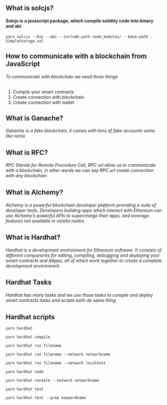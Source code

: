 ## What is solcjs?
#### Solcjs is a javascript package, which compile solidity code into binary and abi
```console 
yarn solcjs --bin --abi --include-path node_modules/ --base-path . SimpleStorage.sol
```
## How to communicate with a blockchain from JavaScript
###### To communicate with blockchain we need three things
 1. Compile your smart contracts
2. Create connection with blockchain
3. Create connection with wallet
## What is Ganache?
###### Ganache is a fake blockchain, it comes with tons of fake accounts same like remix
## What is RFC?
###### RPC Stands for Remote Procedure Call, RPC url allow us to communicate with a blockchain, in other words we can say RPC url create connection with any blockchain
## What is Alchemy?
###### Alchemy is a powerful blockchain developer platform providing a suite of developer tools. Developers building apps which interact with Ethereum can use Alchemy’s powerful APIs to supercharge their apps, and leverage features not available in vanilla nodes.

## What is Hardhat?
###### Hardhat is a development environment for Ethereum software. It consists of different components for editing, compiling, debugging and deploying your smart contracts and dApps, all of which work together to create a complete development environment.

## Hardhat Tasks
###### Hardhat has many tasks and we use those tasks to compile and deploy smart contracts tasks and scripts both do same thing 
## Hardhat scripts
```console
yarn hardhat 
```
```console
yarn hardhat compile 
```
```console
yarn hardhat run filename 
```
```console
yarn hardhat run filename --network networkname 
```
```console
yarn hardhat run filename --network localhost 
```
```console
yarn hardhat node 
```
```console
yarn hardhat console --network networkname 
```
```console
yarn hardhat test
```
```console
yarn hardhat test --grep keywordname
```
